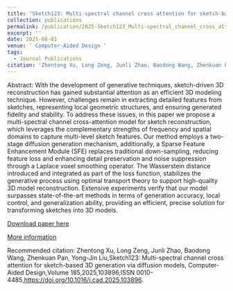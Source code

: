 ```yaml
---
title: "Sketch123: Multi-spectral channel cross attention for sketch-based 3D generation via diffusion models"
collection: publications
permalink: /publication/2025-Sketch123_Multi-spectral_channel_cross_attention_for_sketch-based_3D_generation_via_diffusion_models
excerpt: ''
date: 2025-08-01
venue: ' Computer-Aided Design '
tags:
  - Journal Publications
citation: 'Zhentong Xu, Long Zeng, Junli Zhao, Baodong Wang, Zhenkuan Pan, Yong-Jin Liu,Sketch123: Multi-spectral channel cross attention for sketch-based 3D generation via diffusion models， Computer-Aided Design,Volume 185,2025,103896,ISSN 0010-4485,https://doi.org/10.1016/j.cad.2025.103896. '
---
```


Abstract:  With the development of generative techniques, sketch-driven 3D reconstruction has gained substantial attention as an efficient 3D modeling technique. However, challenges remain in extracting detailed features from sketches, representing local geometric structures, and ensuring generated fidelity and stability. To address these issues, in this paper we propose a multi-spectral channel cross-attention model for sketch reconstruction, which leverages the complementary strengths of frequency and spatial domains to capture multi-level sketch features. Our method employs a two-stage diffusion generation mechanism, additionally, a Sparse Feature Enhancement Module (SFE) replaces traditional down-sampling, reducing feature loss and enhancing detail preservation and noise suppression through a Laplace voxel smoothing operator. The Wasserstein distance introduced and integrated as part of the loss function, stabilizes the generative process using optimal transport theory to support high-quality 3D model reconstruction. Extensive experiments verify that our model surpasses state-of-the-art methods in terms of generation accuracy, local control, and generalization ability, providing an efficient, precise solution for transforming sketches into 3D models.




[Download paper here](http://yongjinliu.github.io/files/2025-Sketch123_Multi-spectral_channel_cross_attention_for_sketch-based_3D_generation_via_diffusion_models.pdf)


[More information](https://cg.cs.tsinghua.edu.cn/people/~Yongjin/Yongjin.htm)

Recommended citation: Zhentong Xu, Long Zeng, Junli Zhao, Baodong Wang, Zhenkuan Pan, Yong-Jin Liu,Sketch123: Multi-spectral channel cross attention for sketch-based 3D generation via diffusion models, Computer-Aided Design,Volume 185,2025,103896,ISSN 0010-4485,https://doi.org/10.1016/j.cad.2025.103896.




